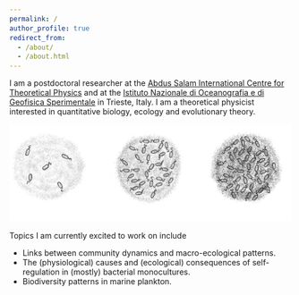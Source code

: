```yaml
---
permalink: /
author_profile: true
redirect_from: 
  - /about/
  - /about.html
---
```


I am a postdoctoral researcher at the [Abdus Salam International Centre for Theoretical Physics](https://www.ictp.it/) and at the [Istituto Nazionale di Oceanografia e di Geofisica Sperimentale](https://www.ogs.it/it) in Trieste, Italy.
I am a theoretical physicist interested in quantitative biology, ecology and evolutionary theory. 

![](/images/bacteria-pictorial.png)

Topics I am currently excited to work on include 
- Links between community dynamics and macro-ecological patterns.
- The (physiological) causes and (ecological) consequences of self-regulation in (mostly) bacterial monocultures.
- Biodiversity patterns in marine plankton. 